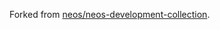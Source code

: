 Forked from [neos/neos-development-collection](https://github.com/neos/neos-development-collection).